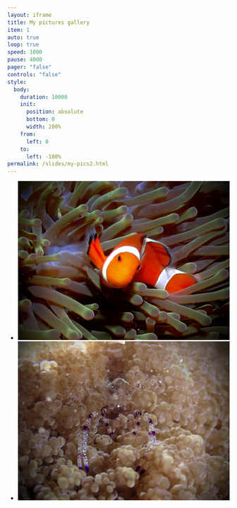 ```yaml
---
layout: iframe
title: My pictures gallery
item: 1
auto: true
loop: true
speed: 1000
pause: 4000
pager: "false"
controls: "false"
style:
  body:
    duration: 10000
    init:
      position: absolute
      bottom: 0
      width: 200%
    from:
      left: 0
    to:
      left: -100%
permalink: /slides/my-pics2.html
---
```


* ![A nice pic of mine](my-pics1/pic1.jpeg)
* ![Another nice pic of mine](my-pics1/pic2.jpeg)



